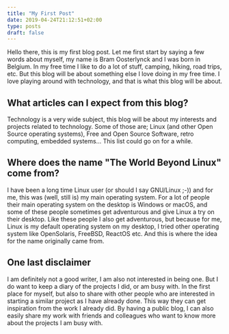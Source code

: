 ```yaml
---
title: "My First Post"
date: 2019-04-24T21:12:51+02:00
type: posts
draft: false
---
```

Hello there, this is my first blog post. Let me first start by saying a few words about myself, my name is Bram Oosterlynck and I was born in Belgium. In my free time I like to do a lot of stuff, camping, hiking, road trips, etc. But this blog will be about something else I love doing in my free time. I love playing around with technology, and that is what this blog will be about.

## What articles can I expect from this blog? 
Technology is a very wide subject, this blog will be about my interests and projects related to technology. Some of those are; Linux (and other Open Source operating systems), Free and Open Source Software, retro computing, embedded systems... This list could go on for a while.

## Where does the name "The World Beyond Linux" come from?
I have been a long time Linux user (or should I say GNU/Linux ;-)) and for me, this was (well, still is) my main operating system. For a lot of people their main operating system on the desktop is Windows or macOS, and some of these people sometimes get adventurous and give Linux a try on their desktop. Like these people I also get adventurous, but because for me, Linux is my default operating system on my desktop, I tried other operating system like OpenSolaris, FreeBSD, ReactOS etc. And this is where the idea for the name originally came from.

## One last disclaimer
I am definitely not a good writer, I am also not interested in being one. But I do want to keep a diary of the projects I did, or am busy with. In the first place for myself, but also to share with other people who are interested in starting a similar project as I have already done. This way they can get inspiration from the work I already did. By having a public blog, I can also easily share my work with friends and colleagues who want to know more about the projects I am busy with.
